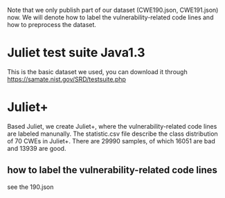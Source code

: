 Note that we only publish part of our dataset (CWE190.json, CWE191.json) now. We will denote how to label the vulnerability-related code lines and how to preprocess the dataset.

# Juliet test suite Java1.3
  This is the basic dataset we used, you can download it through https://samate.nist.gov/SRD/testsuite.php

# Juliet+
  Based Juliet, we create Juliet+, where the vulnerability-related code lines are labeled manunally. The statistic.csv file describe the class distribution of 70 CWEs in Juliet+. There are 29990 samples, of which 16051 are bad and 13939 are good.
## how to label the vulnerability-related code lines
  see the 190.json
